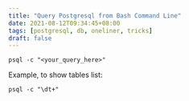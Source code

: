 ```yaml
---
title: "Query Postgresql from Bash Command Line"
date: 2021-08-12T09:34:45+08:00
tags: [postgresql, db, oneliner, tricks]
draft: false
---
```


```
psql -c "<your_query_here>"
```

Example, to show tables list:
```
psql -c "\dt+"
```

